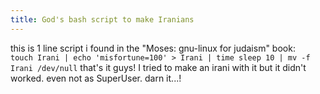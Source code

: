 ```yaml
---
title: God's bash script to make Iranians
---
```

this is 1 line script i found in the "Moses: gnu-linux for judaism" book:</br>
`touch Irani | echo 'misfortune=100' > Irani | time sleep 10 | mv -f Irani /dev/null`
that's it guys!
I tried to make an irani with it but it didn't worked. even not as SuperUser. darn it...!
